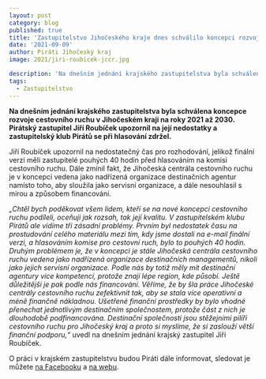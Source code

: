 ```yaml
---
layout: post
category: blog
published: true
title: 'Zastupitelstvo Jihočeského kraje dnes schválilo koncepci rozvoje cestovního ruchu na roky 2021 až 2030, Piráti se při hlasování zdrželi'
date: '2021-09-09'
author: Piráti Jihočeský kraj
image: 2021/jiri-roubicek-jccr.jpg

description: 'Na dnešním jednání krajského zastupitelstva byla schválena koncepce rozvoje cestovního ruchu v Jihočeském kraji na roky 2021 až 2030. Pirátský zastupitel Jiří Roubíček upozornil na její nedostatky a zastupitelský klub Pirátů se při hlasování zdržel.'
tags:
  - Zastupitelstvo
---
```

**Na dnešním jednání krajského zastupitelstva byla schválena koncepce rozvoje cestovního ruchu v Jihočeském kraji na roky 2021 až 2030. Pirátský zastupitel Jiří Roubíček upozornil na její nedostatky a zastupitelský klub Pirátů se při hlasování zdržel.**

Jiří Roubíček upozornil na nedostatečný čas pro rozhodování, jelikož finální verzi měli zastupitelé pouhých 40 hodin před hlasováním na komisi cestovního ruchu. Dále zmínil fakt, že Jihočeská centrála cestovního ruchu je v koncepci vedena jako nadřízená organizace destinačních agentur namísto toho, aby sloužila jako servisní organizace, a dále nesouhlasil s mírou a způsobem financování.

*„Chtěl bych poděkovat všem lidem, kteří se na nové koncepci cestovního ruchu podíleli, oceňuji jak rozsah, tak její kvalitu. V zastupitelském klubu Pirátů ale vidíme tři zásadní problémy. Prvním byl nedostatek času na prostudování celého materiálu mezi tím, kdy jsme dostali na e-mail finální verzi, a hlasováním komise pro cestovní ruch, bylo to pouhých 40 hodin. Druhým problémem je, že v koncepci je stále Jihočeská centrála cestovního ruchu vedena jako nadřízená organizace destinačních managementů, nikoli jako jejich servisní organizace. Podle nás by totiž měly mít destinační agentury více kompetencí, protože znají lépe region, kde působí. Ještě důležitější je pak podle nás financování. Věříme, že by šla práce Jihočeské centrály cestovního ruchu zefektivnit tak, aby se stala více operativní a méně finančně nákladnou. Ušetřené finanční prostředky by bylo vhodné přenechat jednotlivým destinačním společnostem, protože část z nich je dlouhodobě podfinancována. Destinační společnosti jsou stěžejními pilíři cestovního ruchu pro Jihočeský kraj a proto si myslíme, že si zaslouží větší finanční podporu,“* uvedl na dnešním jednání krajský zastupitel Jiří Roubíček.

O práci v krajském zastupitelstvu budou Piráti dále informovat, sledovat je můžete [na Facebooku](https://www.facebook.com/pirati.jck) a 
[na webu](https://jihocesky.pirati.cz/).